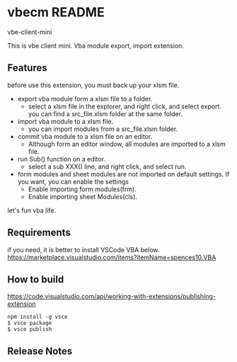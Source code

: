 # vbecm README

vbe-client-mini

This is vbe client mini.
Vba module export, import extension.

## Features

before use this extension, you must back up your xlsm file.

* export vba module form a xlsm file to a folder.
  * select a xlsm file in the explorer, and right click, and select export.
  you can find a src_file.xlsm folder at the same folder.
* import vba module to a xlsm file.
  * you can import modules from a src_file.xlsm folder.
* commit vba module to a xlsm file on an editor.
  * Although form an editor window, all modules are imported to a xlsm file.
* run Sub() function on a editor.
  * select a sub XXX() line, and right click, and select run.
* form modules and sheet modules are not imported on default settings. If you want, you can enable the settings
  * Enable importing form modules(frm).
  * Enable importing sheet Modules(cls). 

let's fun vba life.


## Requirements

if you need, it is better to install VSCode VBA below.
https://marketplace.visualstudio.com/items?itemName=spences10.VBA


## How to build

https://code.visualstudio.com/api/working-with-extensions/publishing-extension

```
npm install -g vsce
$ vsce package
$ vsce publish
```

## Release Notes

